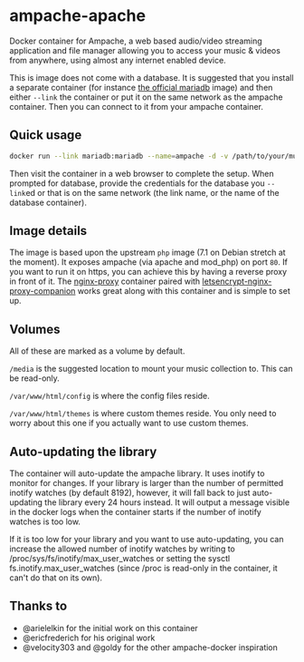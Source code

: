 # ampache-apache

Docker container for Ampache, a web based audio/video streaming application and
file manager allowing you to access your music & videos from anywhere, using
almost any internet enabled device.

This is image does not come with a database. It is suggested that you install
a separate container (for instance [the official
mariadb](https://hub.docker.com/_/mariadb/) image) and then either `--link` the
container or put it on the same network as the ampache container. Then you can
connect to it from your ampache container.

## Quick usage
```bash
docker run --link mariadb:mariadb --name=ampache -d -v /path/to/your/music:/media:ro -p 80:80 zerodogg/ampache
```
Then visit the container in a web browser to complete the setup. When prompted
for database, provide the credentials for the database you `--link`ed or that
is on the same network (the link name, or the name of the database container).

## Image details

The image is based upon the upstream `php` image (7.1 on Debian stretch at the
moment). It exposes ampache (via apache and mod_php) on port `80`. If you want
to run it on https, you can achieve this by having a reverse proxy in front of
it. The [nginx-proxy](https://hub.docker.com/r/jwilder/nginx-proxy/) container
paired with
[letsencrypt-nginx-proxy-companion](https://hub.docker.com/r/jrcs/letsencrypt-nginx-proxy-companion/)
works great along with this container and is simple to set up.

## Volumes

All of these are marked as a volume by default.

`/media` is the suggested location to mount your music collection to. This can
be read-only.

`/var/www/html/config` is where the config files reside.

`/var/www/html/themes` is where custom themes reside. You only need to worry
about this one if you actually want to use custom themes.

## Auto-updating the library

The container will auto-update the ampache library. It uses inotify to monitor
for changes. If your library is larger than the number of permitted inotify
watches (by default 8192), however, it will fall back to just auto-updating the
library every 24 hours instead. It will output a message visible in the docker
logs when the container starts if the number of inotify watches is too low.

If it is too low for your library and you want to use auto-updating, you can
increase the allowed number of inotify watches by writing to
/proc/sys/fs/inotify/max_user_watches or setting the sysctl
fs.inotify.max_user_watches (since /proc is read-only in the container, it
can't do that on its own).

## Thanks to
- @arielelkin for the initial work on this container
- @ericfrederich for his original work
- @velocity303 and @goldy for the other ampache-docker inspiration
